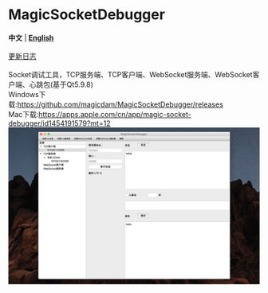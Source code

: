 # MagicSocketDebugger
**中文** | [**English**](/readme/en/README.md)  
<br />
[更新日志](./CHANGELOG.md)  
<br />
Socket调试工具，TCP服务端、TCP客户端、WebSocket服务端、WebSocket客户端、心跳包(基于Qt5.9.8)  
Windows下载:https://github.com/magicdam/MagicSocketDebugger/releases  
Mac下载:https://apps.apple.com/cn/app/magic-socket-debugger/id1454191579?mt=12  
![预览](/resource/preview.jpg)